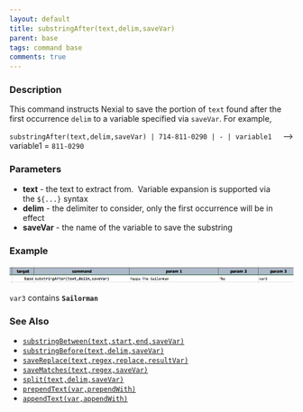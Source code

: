 ```yaml
---
layout: default
title: substringAfter(text,delim,saveVar)
parent: base
tags: command base
comments: true
---
```



### Description
This command instructs Nexial to save the portion of `text` found after the first occurrence `delim` to a variable 
specified via `saveVar`. For example,

`substringAfter(text,delim,saveVar) | 714-811-0290 | - | variable1`     --\> variable1 = `811-0290`


### Parameters
- **text** \- the text to extract from.  Variable expansion is supported via the `${...}` syntax
- **delim** \- the delimiter to consider, only the first occurrence will be in effect
- **saveVar** \- the name of the variable to save the substring


### Example
![script](image/substringAfter_01.png)

`var3` contains **`Sailorman`**


### See Also
- [`substringBetween(text,start,end,saveVar)`](substringBetween(text,start,end,saveVar))
- [`substringBefore(text,delim,saveVar)`](substringBefore(text,delim,saveVar))
- [`saveReplace(text,regex,replace,resultVar)`](saveReplace(text,regex,replace,resultVar))
- [`saveMatches(text,regex,saveVar)`](saveMatches(text,regex,saveVar))
- [`split(text,delim,saveVar)`](split(text,delim,saveVar))
- [`prependText(var,prependWith)`](prependText(var,prependWith))
- [`appendText(var,appendWith)`](appendText(var,appendWith))